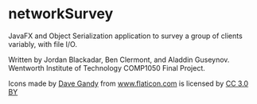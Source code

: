# networkSurvey

JavaFX and Object Serialization application to survey a group of clients variably, with file I/O.

Written by Jordan Blackadar, Ben Clermont, and Aladdin Guseynov.
Wentworth Institute of Technology COMP1050 Final Project.

<div>Icons made by <a href="https://www.flaticon.com/authors/dave-gandy" title="Dave Gandy">Dave Gandy</a> from <a href="https://www.flaticon.com/" title="Flaticon">www.flaticon.com</a> is licensed by <a href="http://creativecommons.org/licenses/by/3.0/" title="Creative Commons BY 3.0" target="_blank">CC 3.0 BY</a></div>
